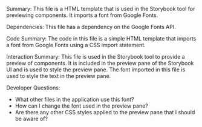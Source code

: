 Summary:
This file is a HTML template that is used in the Storybook tool for previewing components. It imports a font from Google Fonts.

Dependencies:
This file has a dependency on the Google Fonts API.

Code Summary:
The code in this file is a simple HTML template that imports a font from Google Fonts using a CSS import statement.

Interaction Summary:
This file is used in the Storybook tool to provide a preview of components. It is included in the preview pane of the Storybook UI and is used to style the preview pane. The font imported in this file is used to style the text in the preview pane.

Developer Questions:
- What other files in the application use this font?
- How can I change the font used in the preview pane?
- Are there any other CSS styles applied to the preview pane that I should be aware of?